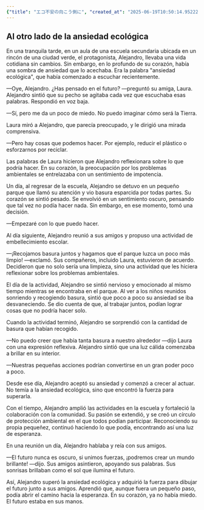 ```yaml
---
{"title": "エコ不安の向こう側に", "created_at": "2025-06-19T10:50:14.952225+09:00"}
---
```


## Al otro lado de la ansiedad ecológica

En una tranquila tarde, en un aula de una escuela secundaria ubicada en un rincón de una ciudad verde, el protagonista, Alejandro, llevaba una vida cotidiana sin cambios. Sin embargo, en lo profundo de su corazón, había una sombra de ansiedad que lo acechaba. Era la palabra "ansiedad ecológica", que había comenzado a escuchar recientemente.

—Oye, Alejandro. ¿Has pensado en el futuro? —preguntó su amiga, Laura. Alejandro sintió que su pecho se agitaba cada vez que escuchaba esas palabras. Respondió en voz baja.

—Sí, pero me da un poco de miedo. No puedo imaginar cómo será la Tierra.

Laura miró a Alejandro, que parecía preocupado, y le dirigió una mirada comprensiva.

—Pero hay cosas que podemos hacer. Por ejemplo, reducir el plástico o esforzarnos por reciclar.

Las palabras de Laura hicieron que Alejandro reflexionara sobre lo que podría hacer. En su corazón, la preocupación por los problemas ambientales se entrelazaba con un sentimiento de impotencia.

Un día, al regresar de la escuela, Alejandro se detuvo en un pequeño parque que llamó su atención y vio basura esparcida por todas partes. Su corazón se sintió pesado. Se envolvió en un sentimiento oscuro, pensando que tal vez no podía hacer nada. Sin embargo, en ese momento, tomó una decisión.

—Empezaré con lo que puedo hacer.

Al día siguiente, Alejandro reunió a sus amigos y propuso una actividad de embellecimiento escolar.

—¡Recojamos basura juntos y hagamos que el parque luzca un poco más limpio! —exclamó. Sus compañeros, incluido Laura, estuvieron de acuerdo. Decidieron que no solo sería una limpieza, sino una actividad que les hiciera reflexionar sobre los problemas ambientales.

El día de la actividad, Alejandro se sintió nervioso y emocionado al mismo tiempo mientras se encontraba en el parque. Al ver a los niños reunidos sonriendo y recogiendo basura, sintió que poco a poco su ansiedad se iba desvaneciendo. Se dio cuenta de que, al trabajar juntos, podían lograr cosas que no podría hacer solo.

Cuando la actividad terminó, Alejandro se sorprendió con la cantidad de basura que habían recogido.

—No puedo creer que había tanta basura a nuestro alrededor —dijo Laura con una expresión reflexiva. Alejandro sintió que una luz cálida comenzaba a brillar en su interior.

—Nuestras pequeñas acciones podrían convertirse en un gran poder poco a poco.

Desde ese día, Alejandro aceptó su ansiedad y comenzó a crecer al actuar. No temía a la ansiedad ecológica, sino que encontró la fuerza para superarla.

Con el tiempo, Alejandro amplió las actividades en la escuela y fortaleció la colaboración con la comunidad. Su pasión se extendió, y se creó un círculo de protección ambiental en el que todos podían participar. Reconociendo su propia pequeñez, continuó haciendo lo que podía, encontrando así una luz de esperanza.

En una reunión un día, Alejandro hablaba y reía con sus amigos.

—El futuro nunca es oscuro, si unimos fuerzas, ¡podremos crear un mundo brillante! —dijo. Sus amigos asintieron, apoyando sus palabras. Sus sonrisas brillaban como el sol que ilumina el futuro.

Así, Alejandro superó la ansiedad ecológica y adquirió la fuerza para dibujar el futuro junto a sus amigos. Aprendió que, aunque fuera un pequeño paso, podía abrir el camino hacia la esperanza. En su corazón, ya no había miedo. El futuro estaba en sus manos.
